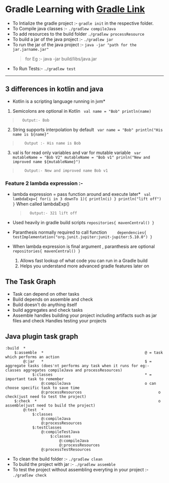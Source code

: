 

# Gradle Learning with [Gradle Link](https://www.youtube.com/watch?v=R6Z-Sxb837I&t=2098s)

- To Intialize the gradle project :- `gradle init` in the respective folder.
- To Compile java classes :- `./gradlew compileJava`
- To add resources to the build folder `./gradlew processResource`
- To build a jar of the java project :- `./gradlew jar`
- To run the jar of the java project :- `java -jar "path for the jar.jarname.jar"`
    >for Eg :- java -jar build/libs/java.jar
- To Run Tests:- `./gradlew test`

---
## 3 differences in kotlin and java

* Kotlin is a scripting language running in jvm*
1. Semicolons are optional in Kotlin
  `
    val name = "Bob"
    println(name)`
 >       Output:- Bob

 2. String supports interpolation by default
`
  var name = "Bob"
    println("His name is ${name}"`
>        Output :- His name is Bob

3. val is for read only variables and var for mutable variable
 `
    var mutableName = "Bob V2"
    mutableName = "Bob v1"
    prinln("New and improved name ${mutableName}")`
>        Output:- New and improved name Bob v1

### Feature 2 lambda expression :-

* lambda expression = pass function around and execute later*
`
val lambdaExp={
for(i in 3 downTo 1){
println(i)
}
println("lift off")
}`
When called lambdaExp()
	>		Output:- 321 lift off
	
- Used heavily in gradle build scripts
`
repositories{
mavenCentral()
}
`

- Paranthesis normally required to call function
  `     dependencies{
           testImplementation("org.junit.jupiter:junit-jupiter:5.10.0")
       }
    `
    
- When lambda expression is final argument , paranthesis are optional
  `    repositories{
      mavenCentral()
      }
`
	1. Allows fast lookup of what code you can run in a Gradle build
	2. Helps you understand more advanced gradle features later on

## The Task Graph
- Task can depend on other tasks
- Build depends on assemble and check
- Build doesn't do anything itself
- build aggregates and check tasks
- Assemble handles building your project including artifacts such as jar files and check Handles testing your projects


## Java plugin task graph
    :build  *
        $:assemble  *                                             @ = task which performs an action 
            @:jar   *                                             $ = aggregate tasks (does'nt performs any task when it runs for eg:- classes aggregates compileJava and processResources) 
                $:classes                                         * = important task to remember
                    @:compileJava                                 o can choose specific task to save time
                    @:processResources                                  o check(just need to test the project)
        $:check  *                                                      o assemble(just need to build the project)
            @:test  *
                $:classes
                    @:compileJava
                    @:processResources
                $:testClasses
                    @:compileTestJava
                        $:classes
                            @:compileJava
                            @:processResources
                    @:processTestResources


- To clean the build folder :-  `./gradlew clean`
- To build the project with jar :- `./gradlew assemble`
- To test the project without assembling everyting in your project :- `./gradlew check`
